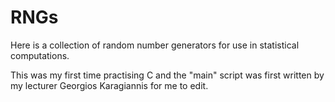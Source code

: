 # RNGs
Here is a collection of random number generators for use in statistical computations.

This was my first time practising C and the "main" script was first written by my lecturer Georgios Karagiannis for me to edit.
